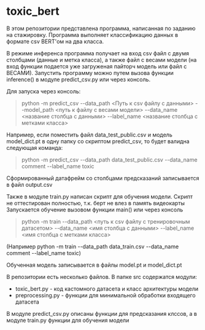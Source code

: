 # toxic_bert

В этом репозитории представлена программа, написанная по заданию на стажировку. Программа выполняет классификацию данных в формате csv BERT'ом на два класса.

В режиме инференса программа получает на вход csv файл с двумя столбцами (данные и метка класса), а также файл с весами модели (на вход функции подается уже загруженая пайторч модель или файл с ВЕСАМИ).
Запустить программу можно путем вызова функции inference() в модуле predict_csv.py или через консоль.

Для запуска через консоль:
> python -m predict_csv --data_path <Путь к csv файлу с данными> --model_path <путь к файлу с весами модели> --data_name <название столбца с данными> --label_name <название столбца с метками класса>

Например, если поместить файл data_test_public.csv и модель model_dict.pt в одну папку со скриптом predict_csv, то будет валидна следующая команда:
> python -m predict_csv --data_path data_test_public.csv --data_name comment --label_name toxic

Сформированный датафрейм со столбцами предсказаний записывается в файл output.csv

Также в модуле train.py написан скрипт для обучения модели. Скрипт не оттестирован полностью, т.к. берт не влез в память видеокарты
Запускается обучение вызовом функции main() или через консоль
> python -m train --data_path <путь к csv файлу с тренировочным датасетом> --data_name <имя столбца с данными> --label_name <имя столбца с метками класса>

(Например python -m train --data_path data_train.csv --data_name comment --label_name toxic)

Обученная модель записывается в файлы model.pt и model_dict.pt


В репозитории есть несколько файлов. В папке src содержатся модули:

- toxic_bert.py - код кастомного датасета и класс архитектуры модели
- preprocessing.py - функции для минимальной обработки входящего датасета

В модуле predict_csv.py описаны функции для предсказания клссов, а в модуле train.py функции для обучения модели
